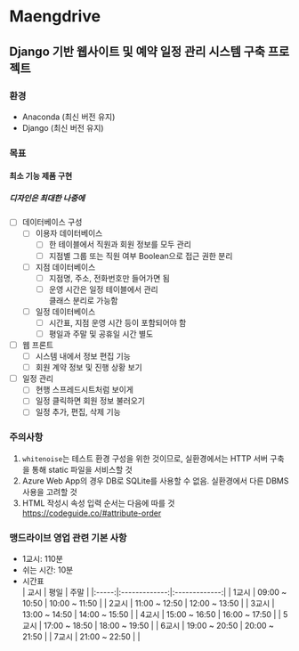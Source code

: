 # Maengdrive
## Django 기반 웹사이트 및 예약 일정 관리 시스템 구축 프로젝트
### 환경
- Anaconda (최신 버전 유지)
- Django (최신 버전 유지)
### 목표
#### 최소 기능 제품 구현
##### 디자인은 최대한 나중에
- [ ] 데이터베이스 구성
    - [ ] 이용자 데이터베이스
        - [ ] 한 테이블에서 직원과 회원 정보를 모두 관리
        - [ ] 지점별 그룹 또는 직원 여부 Boolean으로 접근 권한 분리
    - [ ] 지점 데이터베이스
        - [ ] 지점명, 주소, 전화번호만 들어가면 됨
        - [ ] 운영 시간은 일정 테이블에서 관리  
            클래스 분리로 가능함
    - [ ] 일정 데이터베이스
        - [ ] 시간표, 지점 운영 시간 등이 포함되어야 함
        - [ ] 평일과 주말 및 공휴일 시간 별도
- [ ] 웹 프론트
    - [ ] 시스템 내에서 정보 편집 기능
    - [ ] 회원 계약 정보 및 진행 상황 보기
- [ ] 일정 관리
    - [ ] 현행 스프레드시트처럼 보이게
    - [ ] 일정 클릭하면 회원 정보 불러오기
    - [ ] 일정 추가, 편집, 삭제 기능
### 주의사항
1. ```whitenoise```는 테스트 환경 구성을 위한 것이므로, 실환경에서는 HTTP 서버 구축을 통해 static 파일을 서비스할 것
2. Azure Web App의 경우 DB로 SQLite를 사용할 수 없음. 실환경에서 다른 DBMS 사용을 고려할 것
3. HTML 작성시 속성 입력 순서는 다음에 따를 것  
https://codeguide.co/#attribute-order  
### 맹드라이브 영업 관련 기본 사항
- 1교시: 110분  
- 쉬는 시간: 10분  
- 시간표  
|  교시 |      평일     |      주말     |
|:-----:|:-------------:|:-------------:|
| 1교시 | 09:00 ~ 10:50 | 10:00 ~ 11:50 |
| 2교시 | 11:00 ~ 12:50 | 12:00 ~ 13:50 |
| 3교시 | 13:00 ~ 14:50 | 14:00 ~ 15:50 |
| 4교시 | 15:00 ~ 16:50 | 16:00 ~ 17:50 |
| 5교시 | 17:00 ~ 18:50 | 18:00 ~ 19:50 |
| 6교시 | 19:00 ~ 20:50 | 20:00 ~ 21:50 |
| 7교시 | 21:00 ~ 22:50 |               |
